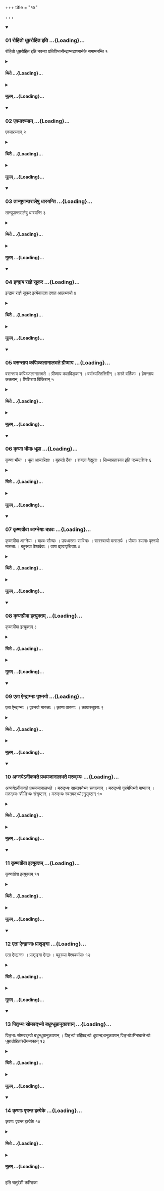 +++
title = "१४"

+++

<div class="js_include" includetitle="true" newlevelforh1="3" unfilled url="/vedAH_yajuH/taittirIyam/sUtram/ApastambaH/shrautam/vishvAsa-prastutiH/20/14/01_rohito_dhUmrarohita_iti.md">
<details open><summary><h3>01 रोहितो धूम्ररोहित इति ...{Loading}...</h3></summary>

रोहितो धूम्ररोहित इति नवनव प्रतिविभज्यैन्द्राग्नदशमानेके समामनन्ति १
</details>
</div>
<div class="js_include collapsed" newlevelforh1="4" title="थिते" unfilled url="/vedAH_yajuH/taittirIyam/sUtram/ApastambaH/shrautam/thite/20/14/01_rohito_dhUmrarohita_iti.md">
<details><summary><h4>थिते ...{Loading}...</h4></summary>

रोहितो धूम्ररोहित इति नवनव प्रतिविभज्यैन्द्राग्नदशमानेके समामनन्ति १
</details>
</div>
<div class="js_include collapsed" newlevelforh1="4" title="मूलम्" unfilled url="/vedAH_yajuH/taittirIyam/sUtram/ApastambaH/shrautam/mUlam/20/14/01_rohito_dhUmrarohita_iti.md">
<details><summary><h4>मूलम् ...{Loading}...</h4></summary>

रोहितो धूम्ररोहित इति नवनव प्रतिविभज्यैन्द्राग्नदशमानेके समामनन्ति १
</details>
</div>
<div class="js_include" includetitle="true" newlevelforh1="3" unfilled url="/vedAH_yajuH/taittirIyam/sUtram/ApastambaH/shrautam/vishvAsa-prastutiH/20/14/02_evamAraNyAn.md">
<details open><summary><h3>02 एवमारण्यान् ...{Loading}...</h3></summary>

एवमारण्यान् २
</details>
</div>
<div class="js_include collapsed" newlevelforh1="4" title="थिते" unfilled url="/vedAH_yajuH/taittirIyam/sUtram/ApastambaH/shrautam/thite/20/14/02_evamAraNyAn.md">
<details><summary><h4>थिते ...{Loading}...</h4></summary>

एवमारण्यान् २
</details>
</div>
<div class="js_include collapsed" newlevelforh1="4" title="मूलम्" unfilled url="/vedAH_yajuH/taittirIyam/sUtram/ApastambaH/shrautam/mUlam/20/14/02_evamAraNyAn.md">
<details><summary><h4>मूलम् ...{Loading}...</h4></summary>

एवमारण्यान् २
</details>
</div>
<div class="js_include" includetitle="true" newlevelforh1="3" unfilled url="/vedAH_yajuH/taittirIyam/sUtram/ApastambaH/shrautam/vishvAsa-prastutiH/20/14/03_tAnyUpAntarAleShu_dhArayanti.md">
<details open><summary><h3>03 तान्यूपान्तरालेषु धारयन्ति ...{Loading}...</h3></summary>

तान्यूपान्तरालेषु धारयन्ति ३
</details>
</div>
<div class="js_include collapsed" newlevelforh1="4" title="थिते" unfilled url="/vedAH_yajuH/taittirIyam/sUtram/ApastambaH/shrautam/thite/20/14/03_tAnyUpAntarAleShu_dhArayanti.md">
<details><summary><h4>थिते ...{Loading}...</h4></summary>

तान्यूपान्तरालेषु धारयन्ति ३
</details>
</div>
<div class="js_include collapsed" newlevelforh1="4" title="मूलम्" unfilled url="/vedAH_yajuH/taittirIyam/sUtram/ApastambaH/shrautam/mUlam/20/14/03_tAnyUpAntarAleShu_dhArayanti.md">
<details><summary><h4>मूलम् ...{Loading}...</h4></summary>

तान्यूपान्तरालेषु धारयन्ति ३
</details>
</div>
<div class="js_include" includetitle="true" newlevelforh1="3" unfilled url="/vedAH_yajuH/taittirIyam/sUtram/ApastambaH/shrautam/vishvAsa-prastutiH/20/14/04_indrAya_rAjne_sUkara.md">
<details open><summary><h3>04 इन्द्राय राज्ञे सूकर ...{Loading}...</h3></summary>

इन्द्राय राज्ञे सूकर इत्येकादश दशत आलभ्यन्ते ४
</details>
</div>
<div class="js_include collapsed" newlevelforh1="4" title="थिते" unfilled url="/vedAH_yajuH/taittirIyam/sUtram/ApastambaH/shrautam/thite/20/14/04_indrAya_rAjne_sUkara.md">
<details><summary><h4>थिते ...{Loading}...</h4></summary>

इन्द्राय राज्ञे सूकर इत्येकादश दशत आलभ्यन्ते ४
</details>
</div>
<div class="js_include collapsed" newlevelforh1="4" title="मूलम्" unfilled url="/vedAH_yajuH/taittirIyam/sUtram/ApastambaH/shrautam/mUlam/20/14/04_indrAya_rAjne_sUkara.md">
<details><summary><h4>मूलम् ...{Loading}...</h4></summary>

इन्द्राय राज्ञे सूकर इत्येकादश दशत आलभ्यन्ते ४
</details>
</div>
<div class="js_include" includetitle="true" newlevelforh1="3" unfilled url="/vedAH_yajuH/taittirIyam/sUtram/ApastambaH/shrautam/vishvAsa-prastutiH/20/14/05_vasantAya_kapinjalAnAlabhate_grIShmAya.md">
<details open><summary><h3>05 वसन्ताय कपिञ्जलानालभते ग्रीष्माय ...{Loading}...</h3></summary>

वसन्ताय कपिञ्जलानालभते । ग्रीष्माय कलविङ्कान् । वर्षाभ्यस्तित्तिरीन् । शरदे वर्तिकाः । हेमन्ताय ककरान् । शिशिराय विकिरान् ५
</details>
</div>
<div class="js_include collapsed" newlevelforh1="4" title="थिते" unfilled url="/vedAH_yajuH/taittirIyam/sUtram/ApastambaH/shrautam/thite/20/14/05_vasantAya_kapinjalAnAlabhate_grIShmAya.md">
<details><summary><h4>थिते ...{Loading}...</h4></summary>

वसन्ताय कपिञ्जलानालभते । ग्रीष्माय कलविङ्कान् । वर्षाभ्यस्तित्तिरीन् । शरदे वर्तिकाः । हेमन्ताय ककरान् । शिशिराय विकिरान् ५
</details>
</div>
<div class="js_include collapsed" newlevelforh1="4" title="मूलम्" unfilled url="/vedAH_yajuH/taittirIyam/sUtram/ApastambaH/shrautam/mUlam/20/14/05_vasantAya_kapinjalAnAlabhate_grIShmAya.md">
<details><summary><h4>मूलम् ...{Loading}...</h4></summary>

वसन्ताय कपिञ्जलानालभते । ग्रीष्माय कलविङ्कान् । वर्षाभ्यस्तित्तिरीन् । शरदे वर्तिकाः । हेमन्ताय ककरान् । शिशिराय विकिरान् ५
</details>
</div>
<div class="js_include" includetitle="true" newlevelforh1="3" unfilled url="/vedAH_yajuH/taittirIyam/sUtram/ApastambaH/shrautam/vishvAsa-prastutiH/20/14/06_kRShNA_bhaumAH_dhUmrA.md">
<details open><summary><h3>06 कृष्णा भौमाः धूम्रा ...{Loading}...</h3></summary>

कृष्णा भौमाः । धूम्रा आन्तरिक्षाः । बृहन्तो दैवाः । शबला वैद्युताः । सिध्मास्तारका इति पञ्चदशिनः ६
</details>
</div>
<div class="js_include collapsed" newlevelforh1="4" title="थिते" unfilled url="/vedAH_yajuH/taittirIyam/sUtram/ApastambaH/shrautam/thite/20/14/06_kRShNA_bhaumAH_dhUmrA.md">
<details><summary><h4>थिते ...{Loading}...</h4></summary>

कृष्णा भौमाः । धूम्रा आन्तरिक्षाः । बृहन्तो दैवाः । शबला वैद्युताः । सिध्मास्तारका इति पञ्चदशिनः ६
</details>
</div>
<div class="js_include collapsed" newlevelforh1="4" title="मूलम्" unfilled url="/vedAH_yajuH/taittirIyam/sUtram/ApastambaH/shrautam/mUlam/20/14/06_kRShNA_bhaumAH_dhUmrA.md">
<details><summary><h4>मूलम् ...{Loading}...</h4></summary>

कृष्णा भौमाः । धूम्रा आन्तरिक्षाः । बृहन्तो दैवाः । शबला वैद्युताः । सिध्मास्तारका इति पञ्चदशिनः ६
</details>
</div>
<div class="js_include" includetitle="true" newlevelforh1="3" unfilled url="/vedAH_yajuH/taittirIyam/sUtram/ApastambaH/shrautam/vishvAsa-prastutiH/20/14/07_kRShNagrIvA_AgneyAH_babhravaH.md">
<details open><summary><h3>07 कृष्णग्रीवा आग्नेयाः बभ्रवः ...{Loading}...</h3></summary>

कृष्णग्रीवा आग्नेयाः । बभ्रवः सौम्याः । उपध्वस्ताः सावित्राः । सारस्वत्यो वत्सतर्यः । पौष्णाः श्यामाः पृश्नयो मारुताः । बहुरूपा वैश्वदेवाः । वशा द्यावापृथिव्याः ७
</details>
</div>
<div class="js_include collapsed" newlevelforh1="4" title="थिते" unfilled url="/vedAH_yajuH/taittirIyam/sUtram/ApastambaH/shrautam/thite/20/14/07_kRShNagrIvA_AgneyAH_babhravaH.md">
<details><summary><h4>थिते ...{Loading}...</h4></summary>

कृष्णग्रीवा आग्नेयाः । बभ्रवः सौम्याः । उपध्वस्ताः सावित्राः । सारस्वत्यो वत्सतर्यः । पौष्णाः श्यामाः पृश्नयो मारुताः । बहुरूपा वैश्वदेवाः । वशा द्यावापृथिव्याः ७
</details>
</div>
<div class="js_include collapsed" newlevelforh1="4" title="मूलम्" unfilled url="/vedAH_yajuH/taittirIyam/sUtram/ApastambaH/shrautam/mUlam/20/14/07_kRShNagrIvA_AgneyAH_babhravaH.md">
<details><summary><h4>मूलम् ...{Loading}...</h4></summary>

कृष्णग्रीवा आग्नेयाः । बभ्रवः सौम्याः । उपध्वस्ताः सावित्राः । सारस्वत्यो वत्सतर्यः । पौष्णाः श्यामाः पृश्नयो मारुताः । बहुरूपा वैश्वदेवाः । वशा द्यावापृथिव्याः ७
</details>
</div>
<div class="js_include" includetitle="true" newlevelforh1="3" unfilled url="/vedAH_yajuH/taittirIyam/sUtram/ApastambaH/shrautam/vishvAsa-prastutiH/20/14/08_kRShNagrIvA_ityuktam.md">
<details open><summary><h3>08 कृष्णग्रीवा इत्युक्तम् ...{Loading}...</h3></summary>

कृष्णग्रीवा इत्युक्तम् ८
</details>
</div>
<div class="js_include collapsed" newlevelforh1="4" title="थिते" unfilled url="/vedAH_yajuH/taittirIyam/sUtram/ApastambaH/shrautam/thite/20/14/08_kRShNagrIvA_ityuktam.md">
<details><summary><h4>थिते ...{Loading}...</h4></summary>

कृष्णग्रीवा इत्युक्तम् ८
</details>
</div>
<div class="js_include collapsed" newlevelforh1="4" title="मूलम्" unfilled url="/vedAH_yajuH/taittirIyam/sUtram/ApastambaH/shrautam/mUlam/20/14/08_kRShNagrIvA_ityuktam.md">
<details><summary><h4>मूलम् ...{Loading}...</h4></summary>

कृष्णग्रीवा इत्युक्तम् ८
</details>
</div>
<div class="js_include" includetitle="true" newlevelforh1="3" unfilled url="/vedAH_yajuH/taittirIyam/sUtram/ApastambaH/shrautam/vishvAsa-prastutiH/20/14/09_etA_aindrAgnAH_pRshnayo.md">
<details open><summary><h3>09 एता ऐन्द्राग्नाः पृश्नयो ...{Loading}...</h3></summary>

एता ऐन्द्राग्नाः । पृश्नयो मारुताः । कृष्णा वारुणाः । कायास्तूपराः ९
</details>
</div>
<div class="js_include collapsed" newlevelforh1="4" title="थिते" unfilled url="/vedAH_yajuH/taittirIyam/sUtram/ApastambaH/shrautam/thite/20/14/09_etA_aindrAgnAH_pRshnayo.md">
<details><summary><h4>थिते ...{Loading}...</h4></summary>

एता ऐन्द्राग्नाः । पृश्नयो मारुताः । कृष्णा वारुणाः । कायास्तूपराः ९
</details>
</div>
<div class="js_include collapsed" newlevelforh1="4" title="मूलम्" unfilled url="/vedAH_yajuH/taittirIyam/sUtram/ApastambaH/shrautam/mUlam/20/14/09_etA_aindrAgnAH_pRshnayo.md">
<details><summary><h4>मूलम् ...{Loading}...</h4></summary>

एता ऐन्द्राग्नाः । पृश्नयो मारुताः । कृष्णा वारुणाः । कायास्तूपराः ९
</details>
</div>
<div class="js_include" includetitle="true" newlevelforh1="3" unfilled url="/vedAH_yajuH/taittirIyam/sUtram/ApastambaH/shrautam/vishvAsa-prastutiH/20/14/10_agnaye-nIkavate_prathamajAnAlabhate_marudbhyaH.md">
<details open><summary><h3>10 अग्नयेऽनीकवते प्रथमजानालभते मरुद्भ्यः ...{Loading}...</h3></summary>

अग्नयेऽनीकवते प्रथमजानालभते । मरुद्भ्यः सान्तपनेभ्यः सवात्यान् । मरुद्भ्यो गृहमेधिभ्यो बाष्कान् । मरुद्भ्यः क्रीडिभ्यः संसृष्टान् । मरुद्भ्यः स्वतवद्भ्योऽनुसृष्टान् १०
</details>
</div>
<div class="js_include collapsed" newlevelforh1="4" title="थिते" unfilled url="/vedAH_yajuH/taittirIyam/sUtram/ApastambaH/shrautam/thite/20/14/10_agnaye-nIkavate_prathamajAnAlabhate_marudbhyaH.md">
<details><summary><h4>थिते ...{Loading}...</h4></summary>

अग्नयेऽनीकवते प्रथमजानालभते । मरुद्भ्यः सान्तपनेभ्यः सवात्यान् । मरुद्भ्यो गृहमेधिभ्यो बाष्कान् । मरुद्भ्यः क्रीडिभ्यः संसृष्टान् । मरुद्भ्यः स्वतवद्भ्योऽनुसृष्टान् १०
</details>
</div>
<div class="js_include collapsed" newlevelforh1="4" title="मूलम्" unfilled url="/vedAH_yajuH/taittirIyam/sUtram/ApastambaH/shrautam/mUlam/20/14/10_agnaye-nIkavate_prathamajAnAlabhate_marudbhyaH.md">
<details><summary><h4>मूलम् ...{Loading}...</h4></summary>

अग्नयेऽनीकवते प्रथमजानालभते । मरुद्भ्यः सान्तपनेभ्यः सवात्यान् । मरुद्भ्यो गृहमेधिभ्यो बाष्कान् । मरुद्भ्यः क्रीडिभ्यः संसृष्टान् । मरुद्भ्यः स्वतवद्भ्योऽनुसृष्टान् १०
</details>
</div>
<div class="js_include" includetitle="true" newlevelforh1="3" unfilled url="/vedAH_yajuH/taittirIyam/sUtram/ApastambaH/shrautam/vishvAsa-prastutiH/20/14/11_kRShNagrIvA_ityuktam.md">
<details open><summary><h3>11 कृष्णग्रीवा इत्युक्तम् ...{Loading}...</h3></summary>

कृष्णग्रीवा इत्युक्तम् ११
</details>
</div>
<div class="js_include collapsed" newlevelforh1="4" title="थिते" unfilled url="/vedAH_yajuH/taittirIyam/sUtram/ApastambaH/shrautam/thite/20/14/11_kRShNagrIvA_ityuktam.md">
<details><summary><h4>थिते ...{Loading}...</h4></summary>

कृष्णग्रीवा इत्युक्तम् ११
</details>
</div>
<div class="js_include collapsed" newlevelforh1="4" title="मूलम्" unfilled url="/vedAH_yajuH/taittirIyam/sUtram/ApastambaH/shrautam/mUlam/20/14/11_kRShNagrIvA_ityuktam.md">
<details><summary><h4>मूलम् ...{Loading}...</h4></summary>

कृष्णग्रीवा इत्युक्तम् ११
</details>
</div>
<div class="js_include" includetitle="true" newlevelforh1="3" unfilled url="/vedAH_yajuH/taittirIyam/sUtram/ApastambaH/shrautam/vishvAsa-prastutiH/20/14/12_etA_aindrAgnAH_prAshRngA.md">
<details open><summary><h3>12 एता ऐन्द्राग्नाः प्राशृङ्गा ...{Loading}...</h3></summary>

एता ऐन्द्राग्नाः । प्राशृङ्गा ऐन्द्राः । बहुरूपा वैश्वकर्मणाः १२
</details>
</div>
<div class="js_include collapsed" newlevelforh1="4" title="थिते" unfilled url="/vedAH_yajuH/taittirIyam/sUtram/ApastambaH/shrautam/thite/20/14/12_etA_aindrAgnAH_prAshRngA.md">
<details><summary><h4>थिते ...{Loading}...</h4></summary>

एता ऐन्द्राग्नाः । प्राशृङ्गा ऐन्द्राः । बहुरूपा वैश्वकर्मणाः १२
</details>
</div>
<div class="js_include collapsed" newlevelforh1="4" title="मूलम्" unfilled url="/vedAH_yajuH/taittirIyam/sUtram/ApastambaH/shrautam/mUlam/20/14/12_etA_aindrAgnAH_prAshRngA.md">
<details><summary><h4>मूलम् ...{Loading}...</h4></summary>

एता ऐन्द्राग्नाः । प्राशृङ्गा ऐन्द्राः । बहुरूपा वैश्वकर्मणाः १२
</details>
</div>
<div class="js_include" includetitle="true" newlevelforh1="3" unfilled url="/vedAH_yajuH/taittirIyam/sUtram/ApastambaH/shrautam/vishvAsa-prastutiH/20/14/13_pitRbhyaH_somavadbhyo_babhrUndhUmrAnUkAshAn.md">
<details open><summary><h3>13 पितृभ्यः सोमवद्भ्यो बभ्रून्धूम्रानूकाशान् ...{Loading}...</h3></summary>

पितृभ्यः सोमवद्भ्यो बभ्रून्धूम्रानूकाशान् । पितृभ्यो बर्हिषद्भ्यो धूम्रान्बभ्र्वनूकाशान् पितृभ्योऽग्निष्वात्तेभ्यो धूम्रान्रोहितांस्तैयम्बकान् १३
</details>
</div>
<div class="js_include collapsed" newlevelforh1="4" title="थिते" unfilled url="/vedAH_yajuH/taittirIyam/sUtram/ApastambaH/shrautam/thite/20/14/13_pitRbhyaH_somavadbhyo_babhrUndhUmrAnUkAshAn.md">
<details><summary><h4>थिते ...{Loading}...</h4></summary>

पितृभ्यः सोमवद्भ्यो बभ्रून्धूम्रानूकाशान् । पितृभ्यो बर्हिषद्भ्यो धूम्रान्बभ्र्वनूकाशान् पितृभ्योऽग्निष्वात्तेभ्यो धूम्रान्रोहितांस्तैयम्बकान् १३
</details>
</div>
<div class="js_include collapsed" newlevelforh1="4" title="मूलम्" unfilled url="/vedAH_yajuH/taittirIyam/sUtram/ApastambaH/shrautam/mUlam/20/14/13_pitRbhyaH_somavadbhyo_babhrUndhUmrAnUkAshAn.md">
<details><summary><h4>मूलम् ...{Loading}...</h4></summary>

पितृभ्यः सोमवद्भ्यो बभ्रून्धूम्रानूकाशान् । पितृभ्यो बर्हिषद्भ्यो धूम्रान्बभ्र्वनूकाशान् पितृभ्योऽग्निष्वात्तेभ्यो धूम्रान्रोहितांस्तैयम्बकान् १३
</details>
</div>
<div class="js_include" includetitle="true" newlevelforh1="3" unfilled url="/vedAH_yajuH/taittirIyam/sUtram/ApastambaH/shrautam/vishvAsa-prastutiH/20/14/14_kRShNAH_pRShanta_ityeke.md">
<details open><summary><h3>14 कृष्णाः पृषन्त इत्येके ...{Loading}...</h3></summary>

कृष्णाः पृषन्त इत्येके १४
</details>
</div>
<div class="js_include collapsed" newlevelforh1="4" title="थिते" unfilled url="/vedAH_yajuH/taittirIyam/sUtram/ApastambaH/shrautam/thite/20/14/14_kRShNAH_pRShanta_ityeke.md">
<details><summary><h4>थिते ...{Loading}...</h4></summary>

कृष्णाः पृषन्त इत्येके १४
</details>
</div>
<div class="js_include collapsed" newlevelforh1="4" title="मूलम्" unfilled url="/vedAH_yajuH/taittirIyam/sUtram/ApastambaH/shrautam/mUlam/20/14/14_kRShNAH_pRShanta_ityeke.md">
<details><summary><h4>मूलम् ...{Loading}...</h4></summary>

कृष्णाः पृषन्त इत्येके १४
</details>
</div>

  
इति चतुर्दशी कण्डिका 
